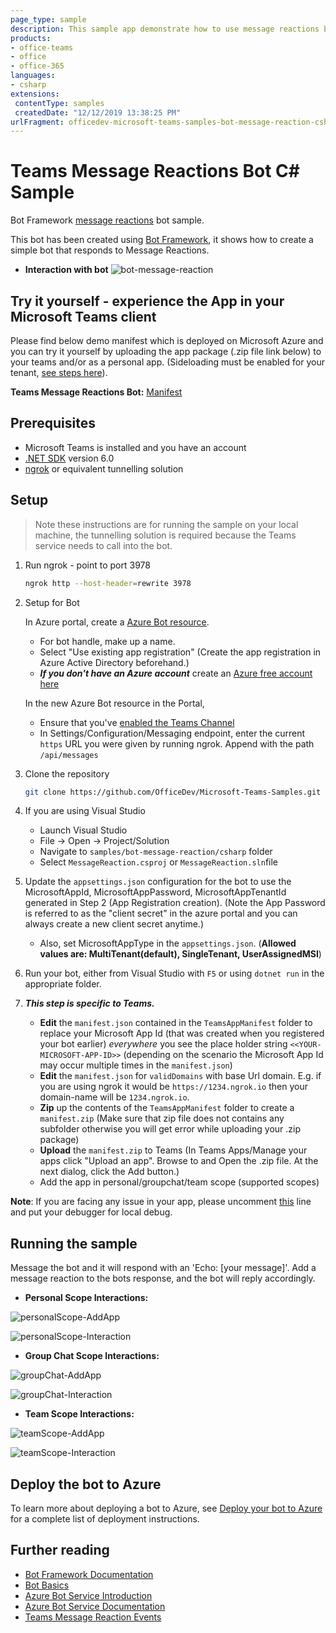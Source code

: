 ```yaml
---
page_type: sample
description: This sample app demonstrate how to use message reactions bot
products:
- office-teams
- office
- office-365
languages:
- csharp
extensions:
 contentType: samples
 createdDate: "12/12/2019 13:38:25 PM"
urlFragment: officedev-microsoft-teams-samples-bot-message-reaction-csharp
---
```


# Teams Message Reactions Bot C# Sample

Bot Framework [message reactions](https://docs.microsoft.com/en-us/microsoftteams/platform/bots/how-to/conversations/subscribe-to-conversation-events?tabs=dotnet#message-reaction-events) bot sample.

This bot has been created using [Bot Framework](https://dev.botframework.com), it shows how to create a simple bot that responds to Message Reactions.

- **Interaction with bot**
![bot-message-reaction ](Images/bot-message-reaction.gif)

## Try it yourself - experience the App in your Microsoft Teams client
Please find below demo manifest which is deployed on Microsoft Azure and you can try it yourself by uploading the app package (.zip file link below) to your teams and/or as a personal app. (Sideloading must be enabled for your tenant, [see steps here](https://docs.microsoft.com/microsoftteams/platform/concepts/build-and-test/prepare-your-o365-tenant#enable-custom-teams-apps-and-turn-on-custom-app-uploading)).

**Teams Message Reactions Bot:** [Manifest](/samples/bot-message-reaction/csharp/demo-manifest/bot-message-reaction.zip)

## Prerequisites

- Microsoft Teams is installed and you have an account
- [.NET SDK](https://dotnet.microsoft.com/download) version 6.0
- [ngrok](https://ngrok.com/) or equivalent tunnelling solution

## Setup

> Note these instructions are for running the sample on your local machine, the tunnelling solution is required because the Teams service needs to call into the bot.

1) Run ngrok - point to port 3978

    ```bash
    ngrok http --host-header=rewrite 3978
    ```

1) Setup for Bot

   In Azure portal, create a [Azure Bot resource](https://docs.microsoft.com/azure/bot-service/bot-service-quickstart-registration).
    - For bot handle, make up a name.
    - Select "Use existing app registration" (Create the app registration in Azure Active Directory beforehand.)
    - __*If you don't have an Azure account*__ create an [Azure free account here](https://azure.microsoft.com/free/)
    
   In the new Azure Bot resource in the Portal, 
    - Ensure that you've [enabled the Teams Channel](https://learn.microsoft.com/azure/bot-service/channel-connect-teams?view=azure-bot-service-4.0)
    - In Settings/Configuration/Messaging endpoint, enter the current `https` URL you were given by running ngrok. Append with the path `/api/messages`

1) Clone the repository

    ```bash
    git clone https://github.com/OfficeDev/Microsoft-Teams-Samples.git
    ```

1) If you are using Visual Studio
   - Launch Visual Studio
   - File -> Open -> Project/Solution
   - Navigate to `samples/bot-message-reaction/csharp` folder
   - Select `MessageReaction.csproj` or `MessageReaction.sln`file

1) Update the `appsettings.json` configuration for the bot to use the MicrosoftAppId, MicrosoftAppPassword, MicrosoftAppTenantId generated in Step 2 (App Registration creation). (Note the App Password is referred to as the "client secret" in the azure portal and you can always create a new client secret anytime.)
    - Also, set MicrosoftAppType in the `appsettings.json`. (**Allowed values are: MultiTenant(default), SingleTenant, UserAssignedMSI**)

1) Run your bot, either from Visual Studio with `F5` or using `dotnet run` in the appropriate folder.

1) __*This step is specific to Teams.*__
    - **Edit** the `manifest.json` contained in the  `TeamsAppManifest` folder to replace your Microsoft App Id (that was created when you registered your bot earlier) *everywhere* you see the place holder string `<<YOUR-MICROSOFT-APP-ID>>` (depending on the scenario the Microsoft App Id may occur multiple times in the `manifest.json`)
    - **Edit** the `manifest.json` for `validDomains` with base Url domain. E.g. if you are using ngrok it would be `https://1234.ngrok.io` then your domain-name will be `1234.ngrok.io`.
    - **Zip** up the contents of the `TeamsAppManifest` folder to create a `manifest.zip` (Make sure that zip file does not contains any subfolder otherwise you will get error while uploading your .zip package)
    - **Upload** the `manifest.zip` to Teams (In Teams Apps/Manage your apps click "Upload an app". Browse to and Open the .zip file. At the next dialog, click the Add button.)
    - Add the app in personal/groupchat/team scope (supported scopes)

**Note**: If you are facing any issue in your app, please uncomment [this](https://github.com/OfficeDev/Microsoft-Teams-Samples/blob/main/samples/bot-message-reaction/csharp/AdapterWithErrorHandler.cs#L24) line and put your debugger for local debug.

## Running the sample

Message the bot and it will respond with an 'Echo: [your message]'.  Add a message reaction to the bots response, and the bot will reply accordingly.

- **Personal Scope Interactions:**

![personalScope-AddApp ](Images/personalScope-AddApp.png)

![personalScope-Interaction ](Images/personalScope-Interaction.png)

- **Group Chat Scope Interactions:**

![groupChat-AddApp ](Images/groupChat-AddApp.png)

![groupChat-Interaction ](Images/groupChat-Interaction.png)

- **Team Scope Interactions:**

![teamScope-AddApp ](Images/teamScope-AddApp.png)

![teamScope-Interaction ](Images/teamScope-Interaction.png)


## Deploy the bot to Azure

To learn more about deploying a bot to Azure, see [Deploy your bot to Azure](https://aka.ms/azuredeployment) for a complete list of deployment instructions.

## Further reading

- [Bot Framework Documentation](https://docs.botframework.com)
- [Bot Basics](https://docs.microsoft.com/azure/bot-service/bot-builder-basics?view=azure-bot-service-4.0)
- [Azure Bot Service Introduction](https://docs.microsoft.com/azure/bot-service/bot-service-overview-introduction?view=azure-bot-service-4.0)
- [Azure Bot Service Documentation](https://docs.microsoft.com/azure/bot-service/?view=azure-bot-service-4.0)
- [Teams Message Reaction Events](https://docs.microsoft.com/en-us/microsoftteams/platform/bots/how-to/conversations/subscribe-to-conversation-events?tabs=dotnet#message-reaction-events)